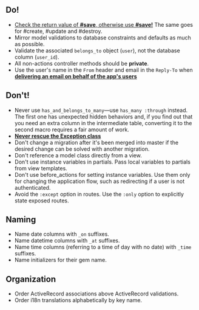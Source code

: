## Do!
* [Check the return value of **#save**, otherwise use **#save!**](http://rails-bestpractices.com/posts/2012/11/02/check-the-return-value-of-save-otherwise-use-save) The same goes for #create, #update and #destroy.
* Mirror model validations to database constraints and defaults as much as possible.
* Validate the associated `belongs_to` object (`user`), not the database column (`user_id`).
* All non-actions controller methods should be **private**.
* Use the user's name in the `From` header and email in the `Reply-To` when [**delivering an email on behalf of the app's users**]( http://robots.thoughtbot.com/post/3215611590/recipe-delivering-email-on-behalf-of-users)


## Don't!
* Never use `has_and_belongs_to_many`—use `has_many :through` instead. The first one has unexpected hidden behaviors and, if you find out that you need an extra column in the intermediate table, converting it to the second macro requires a fair amount of work.
* [**Never rescue the Exception class**](http://rails-bestpractices.com/posts/2012/11/01/don-t-rescue-exception-rescue-standarderror/)
* Don't change a migration after it's been merged into master if the desired change can be solved with another migration.
* Don't reference a model class directly from a view.
* Don't use instance variables in partials. Pass local variables to partials from view templates.
* Don't use before_actions for setting instance variables. Use them only for changing the application flow, such as redirecting if a user is not authenticated.
* Avoid the `:except` option in routes. Use the `:only` option to explicitly state exposed routes.


## Naming
* Name date columns with `_on` suffixes.
* Name datetime columns with `_at` suffixes.
* Name time columns (referring to a time of day with no date) with `_time` suffixes.
* Name initializers for their gem name.


## Organization
* Order ActiveRecord associations above ActiveRecord validations.
* Order i18n translations alphabetically by key name.
